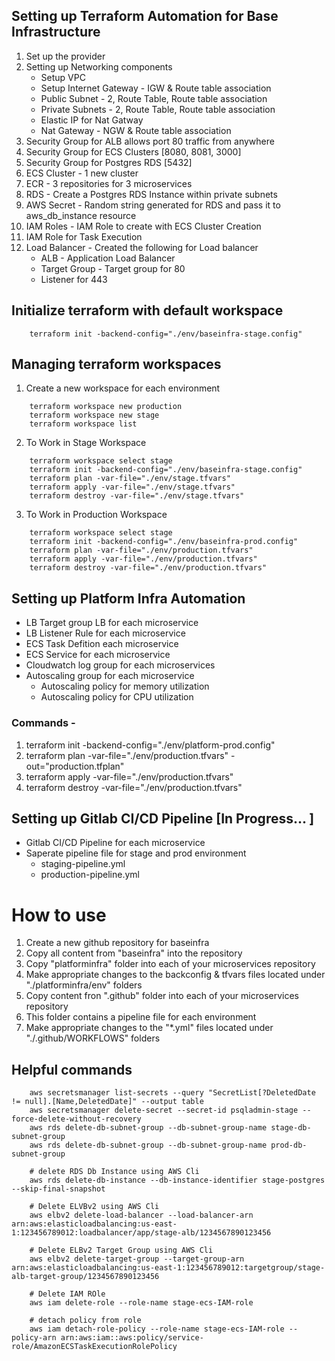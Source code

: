 ## Setting up Terraform Automation for Base Infrastructure

1. Set up the provider 
2. Setting up Networking components 
    - Setup VPC 
    - Setup Internet Gateway - IGW & Route table association
    - Public Subnet - 2, Route Table, Route table association 
    - Private Subnets - 2, Route Table, Route table association 
    - Elastic IP for Nat Gatway 
    - Nat Gateway - NGW & Route table association 
3. Security Group for ALB allows port 80 traffic from anywhere
4. Security Group for ECS Clusters [8080, 8081, 3000]
5. Security Group for Postgres RDS [5432]
6. ECS Cluster - 1 new cluster
7. ECR - 3 repositories for 3 microservices
8. RDS - Create a Postgres RDS Instance within private subnets
9. AWS Secret - Random string generated for RDS and pass it to aws_db_instance resource
10. IAM Roles - IAM Role to create with ECS Cluster Creation
11. IAM Role for Task Execution
12. Load Balancer - Created the following for Load balancer
    - ALB - Application Load Balancer
    - Target Group - Target group for 80
    - Listener for 443

## Initialize terraform with default workspace 
```
    terraform init -backend-config="./env/baseinfra-stage.config"
```
## Managing terraform workspaces 
1. Create a new workspace for each environment
```
    terraform workspace new production
    terraform workspace new stage
    terraform workspace list
```

2. To Work in Stage Workspace

```
    terraform workspace select stage
    terraform init -backend-config="./env/baseinfra-stage.config"
    terraform plan -var-file="./env/stage.tfvars"
    terraform apply -var-file="./env/stage.tfvars"
    terraform destroy -var-file="./env/stage.tfvars"
```

3. To Work in Production Workspace

```
    terraform workspace select stage
    terraform init -backend-config="./env/baseinfra-prod.config"
    terraform plan -var-file="./env/production.tfvars"
    terraform apply -var-file="./env/production.tfvars"
    terraform destroy -var-file="./env/production.tfvars"
```


## Setting up Platform Infra Automation
- LB Target group LB for each microservice
- LB Listener Rule for each microservice
- ECS Task Defition each microservice
- ECS Service for each microservice
- Cloudwatch log group for each microservices
- Autoscaling group for each microservice
    - Autoscaling policy for memory utilization
    - Autoscaling policy for CPU utilization



### Commands -
1. terraform init -backend-config="./env/platform-prod.config"
2. terraform plan -var-file="./env/production.tfvars" -out="production.tfplan"
3. terraform apply -var-file="./env/production.tfvars"
4. terraform destroy -var-file="./env/production.tfvars"

## Setting up Gitlab CI/CD Pipeline [In Progress... ]
- Gitlab CI/CD Pipeline for each microservice
- Saperate pipeline file for stage and prod environment
    - staging-pipeline.yml
    - production-pipeline.yml

# How to use 
1. Create a new github repository for baseinfra
2. Copy all content from "baseinfra" into the repository
3. Copy "platforminfra" folder into each of your microservices repository
4. Make appropriate changes to the backconfig & tfvars files located under "./platforminfra/env" folders
5. Copy content fron ".github" folder into each of your microservices repository
6. This folder contains a pipeline file for each environment
7. Make appropriate changes to the "*.yml" files located under "./.github/WORKFLOWS" folders


## Helpful commands 

``` 
    aws secretsmanager list-secrets --query "SecretList[?DeletedDate != null].[Name,DeletedDate]" --output table
    aws secretsmanager delete-secret --secret-id psqladmin-stage --force-delete-without-recovery
    aws rds delete-db-subnet-group --db-subnet-group-name stage-db-subnet-group
    aws rds delete-db-subnet-group --db-subnet-group-name prod-db-subnet-group

    # delete RDS Db Instance using AWS Cli
    aws rds delete-db-instance --db-instance-identifier stage-postgres --skip-final-snapshot

    # Delete ELVBv2 using AWS Cli
    aws elbv2 delete-load-balancer --load-balancer-arn arn:aws:elasticloadbalancing:us-east-1:123456789012:loadbalancer/app/stage-alb/1234567890123456

    # Delete ELBv2 Target Group using AWS Cli
    aws elbv2 delete-target-group --target-group-arn arn:aws:elasticloadbalancing:us-east-1:123456789012:targetgroup/stage-alb-target-group/1234567890123456

    # Delete IAM ROle 
    aws iam delete-role --role-name stage-ecs-IAM-role

    # detach policy from role
    aws iam detach-role-policy --role-name stage-ecs-IAM-role --policy-arn arn:aws:iam::aws:policy/service-role/AmazonECSTaskExecutionRolePolicy

    
```
